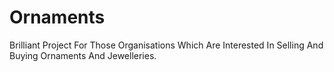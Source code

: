 # Ornaments
Brilliant Project For Those Organisations Which Are Interested In Selling And Buying Ornaments And Jewelleries. 
